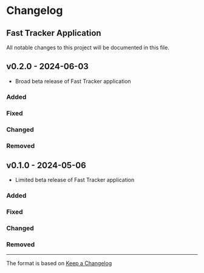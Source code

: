 # Changelog
## Fast Tracker Application

All notable changes to this project will be documented in this file.

## v0.2.0 - 2024-06-03
- Broad beta release of Fast Tracker application
### Added
### Fixed
### Changed
### Removed

## v0.1.0 - 2024-05-06
- Limited beta release of Fast Tracker application
### Added
### Fixed
### Changed
### Removed

----
The format is based on [Keep a Changelog](https://keepachangelog.com/en/1.1.0/)
